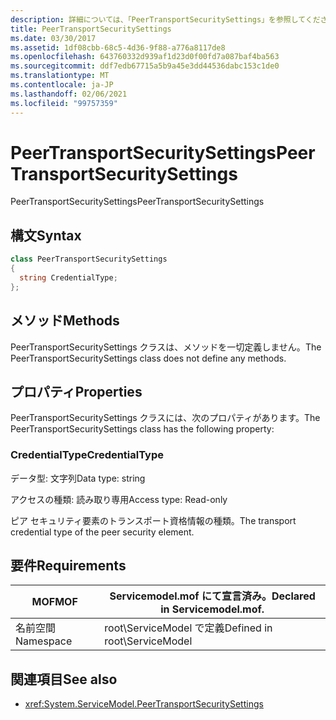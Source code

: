 ```yaml
---
description: 詳細については、「PeerTransportSecuritySettings」を参照してください。
title: PeerTransportSecuritySettings
ms.date: 03/30/2017
ms.assetid: 1df08cbb-68c5-4d36-9f88-a776a8117de8
ms.openlocfilehash: 643760332d939af1d23d0f00fd7a087baf4ba563
ms.sourcegitcommit: ddf7edb67715a5b9a45e3dd44536dabc153c1de0
ms.translationtype: MT
ms.contentlocale: ja-JP
ms.lasthandoff: 02/06/2021
ms.locfileid: "99757359"
---
```

# <a name="peertransportsecuritysettings"></a><span data-ttu-id="7e478-103">PeerTransportSecuritySettings</span><span class="sxs-lookup"><span data-stu-id="7e478-103">PeerTransportSecuritySettings</span></span>

<span data-ttu-id="7e478-104">PeerTransportSecuritySettings</span><span class="sxs-lookup"><span data-stu-id="7e478-104">PeerTransportSecuritySettings</span></span>  
  
## <a name="syntax"></a><span data-ttu-id="7e478-105">構文</span><span class="sxs-lookup"><span data-stu-id="7e478-105">Syntax</span></span>  
  
```csharp
class PeerTransportSecuritySettings  
{  
  string CredentialType;  
};  
```  
  
## <a name="methods"></a><span data-ttu-id="7e478-106">メソッド</span><span class="sxs-lookup"><span data-stu-id="7e478-106">Methods</span></span>  

 <span data-ttu-id="7e478-107">PeerTransportSecuritySettings クラスは、メソッドを一切定義しません。</span><span class="sxs-lookup"><span data-stu-id="7e478-107">The PeerTransportSecuritySettings class does not define any methods.</span></span>  
  
## <a name="properties"></a><span data-ttu-id="7e478-108">プロパティ</span><span class="sxs-lookup"><span data-stu-id="7e478-108">Properties</span></span>  

 <span data-ttu-id="7e478-109">PeerTransportSecuritySettings クラスには、次のプロパティがあります。</span><span class="sxs-lookup"><span data-stu-id="7e478-109">The PeerTransportSecuritySettings class has the following property:</span></span>  
  
### <a name="credentialtype"></a><span data-ttu-id="7e478-110">CredentialType</span><span class="sxs-lookup"><span data-stu-id="7e478-110">CredentialType</span></span>  

 <span data-ttu-id="7e478-111">データ型: 文字列</span><span class="sxs-lookup"><span data-stu-id="7e478-111">Data type: string</span></span>  
  
 <span data-ttu-id="7e478-112">アクセスの種類: 読み取り専用</span><span class="sxs-lookup"><span data-stu-id="7e478-112">Access type: Read-only</span></span>  
  
 <span data-ttu-id="7e478-113">ピア セキュリティ要素のトランスポート資格情報の種類。</span><span class="sxs-lookup"><span data-stu-id="7e478-113">The transport credential type of the peer security element.</span></span>  
  
## <a name="requirements"></a><span data-ttu-id="7e478-114">要件</span><span class="sxs-lookup"><span data-stu-id="7e478-114">Requirements</span></span>  
  
|<span data-ttu-id="7e478-115">MOF</span><span class="sxs-lookup"><span data-stu-id="7e478-115">MOF</span></span>|<span data-ttu-id="7e478-116">Servicemodel.mof にて宣言済み。</span><span class="sxs-lookup"><span data-stu-id="7e478-116">Declared in Servicemodel.mof.</span></span>|  
|---------|-----------------------------------|  
|<span data-ttu-id="7e478-117">名前空間</span><span class="sxs-lookup"><span data-stu-id="7e478-117">Namespace</span></span>|<span data-ttu-id="7e478-118">root\ServiceModel で定義</span><span class="sxs-lookup"><span data-stu-id="7e478-118">Defined in root\ServiceModel</span></span>|  
  
## <a name="see-also"></a><span data-ttu-id="7e478-119">関連項目</span><span class="sxs-lookup"><span data-stu-id="7e478-119">See also</span></span>

- <xref:System.ServiceModel.PeerTransportSecuritySettings>
